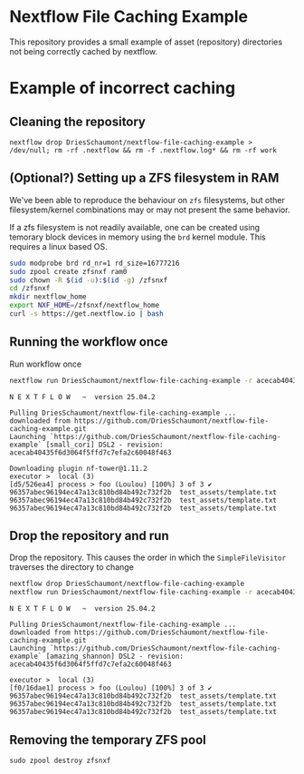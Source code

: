 # Nextflow File Caching Example

This repository provides a small example of asset (repository) directories not being correctly cached by nextflow.


# Example of incorrect caching

## Cleaning the repository

```
nextflow drop DriesSchaumont/nextflow-file-caching-example > /dev/null; rm -rf .nextflow && rm -f .nextflow.log* && rm -rf work
```

## (Optional?) Setting up a ZFS filesystem in RAM

We've been able to reproduce the behaviour on `zfs` filesystems, but other filesystem/kernel combinations may or may not present the same behavior. 

If a zfs filesystem is not readily available, one can be created using temorary block devices in memory using the `brd` kernel module. This requires a linux based OS.

```bash
sudo modprobe brd rd_nr=1 rd_size=16777216
sudo zpool create zfsnxf ram0
sudo chown -R $(id -u):$(id -g) /zfsnxf
cd /zfsnxf
mkdir nextflow_home
export NXF_HOME=/zfsnxf/nextflow_home
curl -s https://get.nextflow.io | bash
```

## Running the workflow once

Run workflow once
```bash
nextflow run DriesSchaumont/nextflow-file-caching-example -r acecab40435f6d3064f5ffd7c7efa2c60048f463
```

    N E X T F L O W   ~  version 25.04.2

    Pulling DriesSchaumont/nextflow-file-caching-example ...
    downloaded from https://github.com/DriesSchaumont/nextflow-file-caching-example.git
    Launching `https://github.com/DriesSchaumont/nextflow-file-caching-example` [small_cori] DSL2 - revision: acecab40435f6d3064f5ffd7c7efa2c60048f463

    Downloading plugin nf-tower@1.11.2
    executor >  local (3)
    [d5/526ea4] process > foo (Loulou) [100%] 3 of 3 ✔
    96357abec96194ec47a13c810bd84b492c732f2b  test_assets/template.txt
    96357abec96194ec47a13c810bd84b492c732f2b  test_assets/template.txt
    96357abec96194ec47a13c810bd84b492c732f2b  test_assets/template.txt


## Drop the repository and run 

Drop the repository. This causes the order in which the `SimpleFileVisitor` traverses the directory to change

```bash
nextflow drop DriesSchaumont/nextflow-file-caching-example
nextflow run DriesSchaumont/nextflow-file-caching-example -r acecab40435f6d3064f5ffd7c7efa2c60048f463 -resume
```


    N E X T F L O W   ~  version 25.04.2

    Pulling DriesSchaumont/nextflow-file-caching-example ...
    downloaded from https://github.com/DriesSchaumont/nextflow-file-caching-example.git
    Launching `https://github.com/DriesSchaumont/nextflow-file-caching-example` [amazing_shannon] DSL2 - revision: acecab40435f6d3064f5ffd7c7efa2c60048f463

    executor >  local (3)
    [f0/16dae1] process > foo (Loulou) [100%] 3 of 3 ✔
    96357abec96194ec47a13c810bd84b492c732f2b  test_assets/template.txt
    96357abec96194ec47a13c810bd84b492c732f2b  test_assets/template.txt
    96357abec96194ec47a13c810bd84b492c732f2b  test_assets/template.txt

## Removing the temporary ZFS pool

`sudo zpool destroy zfsnxf`